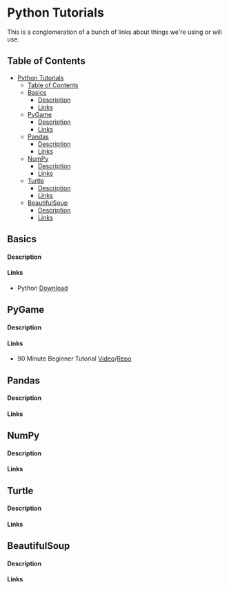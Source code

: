 # Python Tutorials
This is a conglomeration of a bunch of links about things we're using or will use.


## Table of Contents 
- [Python Tutorials](#python-tutorials)
  - [Table of Contents](#table-of-contents)
  - [Basics](#basics)
      - [Description](#description)
      - [Links](#links)
  - [PyGame](#pygame)
      - [Description](#description-1)
      - [Links](#links-1)
  - [Pandas](#pandas)
      - [Description](#description-2)
      - [Links](#links-2)
  - [NumPy](#numpy)
      - [Description](#description-3)
      - [Links](#links-3)
  - [Turtle](#turtle)
      - [Description](#description-4)
      - [Links](#links-4)
  - [BeautifulSoup](#beautifulsoup)
      - [Description](#description-5)
      - [Links](#links-5)




## Basics
#### Description
#### Links
- Python [Download](https://www.python.org/downloads/)

## PyGame
#### Description
#### Links
- 90 Minute Beginner Tutorial [Video](https://www.youtube.com/watch?v=jO6qQDNa2UY)/[Repo](https://github.com/techwithtim/PygameForBeginners.git)

## Pandas
#### Description
#### Links

## NumPy
#### Description
#### Links

## Turtle
#### Description
#### Links

## BeautifulSoup
#### Description
#### Links
